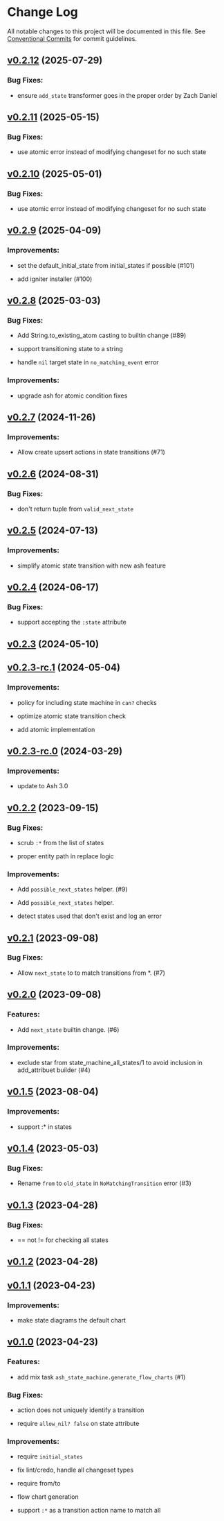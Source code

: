 # Change Log

All notable changes to this project will be documented in this file.
See [Conventional Commits](Https://conventionalcommits.org) for commit guidelines.

<!-- changelog -->

## [v0.2.12](https://github.com/ash-project/ash_state_machine/compare/v0.2.11...v0.2.12) (2025-07-29)




### Bug Fixes:

* ensure `add_state` transformer goes in the proper order by Zach Daniel

## [v0.2.11](https://github.com/ash-project/ash_state_machine/compare/v0.2.10...v0.2.11) (2025-05-15)




### Bug Fixes:

* use atomic error instead of modifying changeset for no such state

## [v0.2.10](https://github.com/ash-project/ash_state_machine/compare/v0.2.9...v0.2.10) (2025-05-01)




### Bug Fixes:

* use atomic error instead of modifying changeset for no such state

## [v0.2.9](https://github.com/ash-project/ash_state_machine/compare/v0.2.8...v0.2.9) (2025-04-09)




### Improvements:

* set the default_initial_state from initial_states if possible (#101)

* add igniter installer (#100)

## [v0.2.8](https://github.com/ash-project/ash_state_machine/compare/v0.2.7...v0.2.8) (2025-03-03)




### Bug Fixes:

* Add String.to_existing_atom casting to builtin change (#89)

* support transitioning state to a string

* handle `nil` target state in `no_matching_event` error

### Improvements:

* upgrade ash for atomic condition fixes

## [v0.2.7](https://github.com/ash-project/ash_state_machine/compare/v0.2.6...v0.2.7) (2024-11-26)

### Improvements:

- Allow create upsert actions in state transitions (#71)

## [v0.2.6](https://github.com/ash-project/ash_state_machine/compare/v0.2.5...v0.2.6) (2024-08-31)

### Bug Fixes:

- don't return tuple from `valid_next_state`

## [v0.2.5](https://github.com/ash-project/ash_state_machine/compare/v0.2.4...v0.2.5) (2024-07-13)

### Improvements:

- simplify atomic state transition with new ash feature

## [v0.2.4](https://github.com/ash-project/ash_state_machine/compare/v0.2.3...v0.2.4) (2024-06-17)

### Bug Fixes:

- support accepting the `:state` attribute

## [v0.2.3](https://github.com/ash-project/ash_state_machine/compare/v0.2.3-rc.1...v0.2.3) (2024-05-10)

## [v0.2.3-rc.1](https://github.com/ash-project/ash_state_machine/compare/v0.2.3-rc.0...v0.2.3-rc.1) (2024-05-04)

### Improvements:

- policy for including state machine in `can?` checks

- optimize atomic state transition check

- add atomic implementation

## [v0.2.3-rc.0](https://github.com/ash-project/ash_state_machine/compare/v0.2.2...v0.2.3-rc.0) (2024-03-29)

### Improvements:

- update to Ash 3.0

## [v0.2.2](https://github.com/ash-project/ash_state_machine/compare/v0.2.1...v0.2.2) (2023-09-15)

### Bug Fixes:

- scrub `:*` from the list of states

- proper entity path in replace logic

### Improvements:

- Add `possible_next_states` helper. (#9)

- Add `possible_next_states` helper.

- detect states used that don't exist and log an error

## [v0.2.1](https://github.com/ash-project/ash_state_machine/compare/v0.2.0...v0.2.1) (2023-09-08)

### Bug Fixes:

- Allow `next_state` to to match transitions from \*. (#7)

## [v0.2.0](https://github.com/ash-project/ash_state_machine/compare/v0.1.5...v0.2.0) (2023-09-08)

### Features:

- Add `next_state` builtin change. (#6)

### Improvements:

- exclude star from state_machine_all_states/1 to avoid inclusion in add_attribuet builder (#4)

## [v0.1.5](https://github.com/ash-project/ash_state_machine/compare/v0.1.4...v0.1.5) (2023-08-04)

### Improvements:

- support :\* in states

## [v0.1.4](https://github.com/ash-project/ash_state_machine/compare/v0.1.3...v0.1.4) (2023-05-03)

### Bug Fixes:

- Rename `from` to `old_state` in `NoMatchingTransition` error (#3)

## [v0.1.3](https://github.com/ash-project/ash_state_machine/compare/v0.1.2...v0.1.3) (2023-04-28)

### Bug Fixes:

- == not != for checking all states

## [v0.1.2](https://github.com/ash-project/ash_state_machine/compare/v0.1.1...v0.1.2) (2023-04-28)

## [v0.1.1](https://github.com/ash-project/ash_state_machine/compare/v0.1.0...v0.1.1) (2023-04-23)

### Improvements:

- make state diagrams the default chart

## [v0.1.0](https://github.com/ash-project/ash_state_machine/compare/v0.1.0...v0.1.0) (2023-04-23)

### Features:

- add mix task `ash_state_machine.generate_flow_charts` (#1)

### Bug Fixes:

- action does not uniquely identify a transition

- require `allow_nil? false` on state attribute

### Improvements:

- require `initial_states`

- fix lint/credo, handle all changeset types

- require from/to

- flow chart generation

- support `:*` as a transition action name to match all
